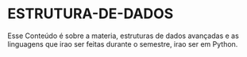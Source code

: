 # ESTRUTURA-DE-DADOS
Esse Conteúdo é sobre a materia, estruturas de dados avançadas e as linguagens que irao ser feitas durante o semestre, irao ser em  Python.
